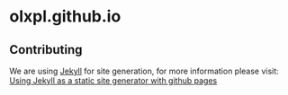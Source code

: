 # olxpl.github.io

## Contributing

We are using [Jekyll](https://jekyllrb.com/) for site generation, for more information please visit: [Using Jekyll as a static site generator with github pages](https://help.github.com/articles/using-jekyll-as-a-static-site-generator-with-github-pages/)
